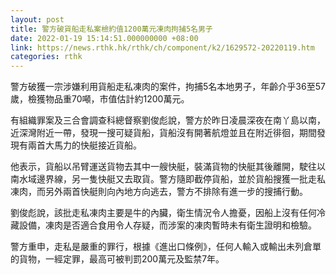 ```yaml
---
layout: post
title: 警方破貨船走私案檢約值1200萬元凍肉拘捕5名男子
date: 2022-01-19 15:14:51.000000000 +08:00
link: https://news.rthk.hk/rthk/ch/component/k2/1629572-20220119.htm
categories: rthk
---
```


警方破獲一宗涉嫌利用貨船走私凍肉的案件，拘捕5名本地男子，年齡介乎36至57歲，檢獲物品重70噸，市值估計約1200萬元。

有組織罪案及三合會調查科總督察劉俊彪說，警方於昨日凌晨深夜在南丫島以南，近深灣附近一帶，發現一搜可疑貨船，貨船沒有開著航燈並且在附近徘徊，期間發現有兩首大馬力的快艇接近貨船。

他表示，貨船以吊臂運送貨物去其中一艘快艇，裝滿貨物的快艇其後離開，駛往以南水域邊界線，另一隻快艇又去取貨。警方隨即截停貨船，並於貨船搜獲一批走私凍肉，而另外兩首快艇則向內地方向逃去，警方不排除有進一步的搜捕行動。

劉俊彪說，該批走私凍肉主要是牛的內臟，衛生情況令人擔憂，因船上沒有任何冷藏設備，凍肉是否適合食用令人存疑，而涉案的凍肉暫時未有衛生證明和檢驗。

警方重申，走私是嚴重的罪行，根據《進出口條例》，任何人輸入或輸出未列倉單的貨物，一經定罪，最高可被判罰200萬元及監禁7年。
